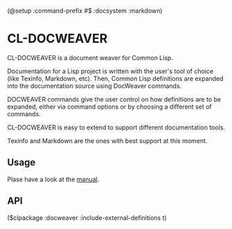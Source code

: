 (@setup :command-prefix #\$ :docsystem :markdown)

# CL-DOCWEAVER

CL-DOCWEAVER is a document weaver for Common Lisp.

Documentation for a Lisp project is written with the user's tool of choice (like Texinfo, Markdown, etc). Then, Common Lisp definitions are expanded into the documentation source using DocWeaver commands.

DOCWEAVER commands give the user control on how definitions are to be expanded, either via command options or by choosing a different set of commands.

CL-DOCWEAVER is easy to extend to support different documentation tools.

Texinfo and Markdown are the ones with best support at this moment.

## Usage

Plase have a look at the [manual](docs/cl-docweaver.pdf "manual").

## API

($clpackage :docweaver :include-external-definitions t)
